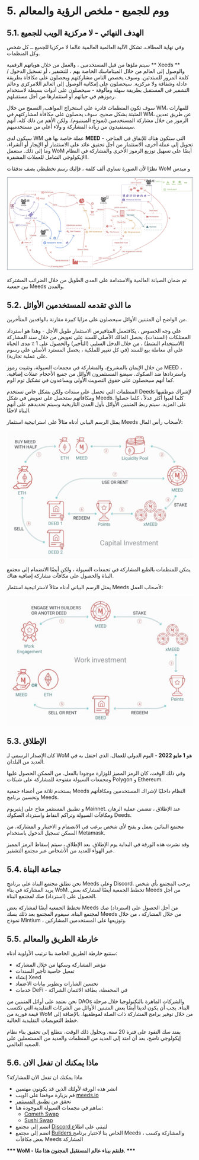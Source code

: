 # 5. ووم للجميع - ملخص الرؤية والمعالم

## 5.1. الهدف النهائي - لا مركزية الويب للجميع

وفي نهاية المطاف، تشكل الآلية العالمية العالمية عالما لا مركزيا للجميع ــ كل شخص وكل المنظمات.

سيتم ملؤها من قبل المستخدمين ، والعمل من خلال هوياتهم الرقمية ** Xeeds ** والوصول إلى العالم من خلال الميتاماسك الخاصة بهم ، للتشفير ، أو تسجيل الدخول / كلمة المرور للمبتدئين. وسوف يخصص الناس مشاركتهم ويحصلون على مكافأة بطريقة عادلة وشفافة ولا مركزية. سيحصلون على إمكانية الوصول إلى العالم اللامركزي وعالم التشفير في المستقبل بطريقة سهلة ومألوفة - سيحصلون على أدوات بسيطة لاستخدام رموزهم في حياتهم أو استثمارها من أجل مستقبلهم.

سوف تكون المنظمات قادرة على استخراج المواهب، التصفح من خلال WM، للمهارات المثبتة بشكل صحيح. سوف يحصلون على مكافأة لمشاركتهم في WM، عن طريق تعدين الرموز من خلال مشاركة المستخدمين (نموذج المينتيوم). ولكن الأهم من ذلك كله، أنهم سيستفيدون من زيادة المشاركة و ولاء أعلى من مستخدميهم.

سيكون لدى WM عملة خاصة بها هي **MEED** - التي ستكون هناك للإنفاق في المتاجر، تحويل إلى عملة أخرى، الاستثمار من أجل تحقيق عائد على الاستثمار أو الإيجار أو الشراء، وما إلى ذلك. ستعمل WoM أيضًا على تسهيل توزيع الرموز الأخرى والمشاركة في النظام االإيكولوجي الشامل للعملات المشفرة.

نظرًا لأن الصورة تساوي ألف كلمة ، فإليك رسم تخطيطي يصف تدفقات WoM و ميدس

![تدفقات WoM و Meeds](en/img/wom-flows.png)

تم ضمان الصيانة العالمية والاستدامة على المدى الطويل من خلال الضرائب المشتركة بين جمعية Meeds والمدن.

## 5.2. ما الذي تقدمه للمستخدمين الأوائل

من الواضح أن المتبنين الأوائل سيحصلون على مزايا كبيرة مقارنة بالوافدين المتأخرين.

على وجه الخصوص ، يكافئعمل المتافيرس الاستثمار طويل الأجل - وهذا هو استرداد الممتلكات (السندات). يحصل المالك الأصلي للسند على تعويض من خلال سند المشاركة (الاستخدام النشط) ، من خلال الدخل السلبي (التأجير) والحصول على 1 ٪ مدى الحياة على أي معاملة بيع للسند (في كل تغيير للملكية ، يحصل المسترد الأصلي على رسوم على عملية تجارية).

من خلال الإيمان بالمشروع، والمشاركة في مجمعات السيولة، وتثبيت رموز MEED ، واستردادها ضد الصكوك. سيضع المستثمرون الأوائل من جميع الأحجام عملات إضافية. كما أنهم سيحصلون على حقوق التصويت الأولى ويساعدون في تشكيل توم الوم.

المنظمات التي تحصل على سندات ولكن بشكل خاص تستخدم Deeds لإشراك موظفيها ومكافأتهم ستحصل على تعويض في شكل Meeds. كلما لعبوا أكثر عدلاً ، كلما حصلوا على المزيد. سيتم ربط المتبنين الأوائل بأول المدن التاريخية وسيتم تحديدهم على أنهم البناة لاحقًا.

يمثل الرسم البياني أدناه مثالاً على استراتيجية استثمار Meeds لأصحاب رأس المال:

![استراتيجية استثمار Meeds لأصحاب رؤوس الأموال](en/img/invest-capital.png)

يمكن للمنظمات بالطبع المشاركة في تجمعات السيولة ، ولكن أيضًا الانضمام إلى مجتمع البناة والحصول على مكافآت مشاركة إضافية هناك.

يمثل الرسم البياني أدناه مثالاً لاستراتيجية استثمار Meeds لأصحاب العمل:

![استراتيجية استثمار Meeds لأصحاب العمل](en/img/invest-work.png)

## 5.3. الإطلاق

كان الإصدار الرسمي لـ WoM هو **1 مايو 2022** - اليوم الدولي للعمال، الذي احتفل به في العديد من البلدان.

وفي ذلك الوقت، كان الرمز المميز للوزارة موجودا بالفعل. من الممكن الحصول عليها ومجمعات السيولة مفتوحة للمشاركة على شبكات Polygon و Ethereum.

يستخدم ثلاثة من أعضاء جمعية Meeds النظام داخليًا لإشراك المستخدمين ومكافأتهم وتحسين برنامج Meeds.

و تطبيق المستثمر متاح على إيثيريوم Mainnet. عند الإطلاق ، تتضمن عملية الرهان ومكافآت السيولة وتراكم النقاط واسترداد الصكوك Deeds.

مجتمع البنائين يعمل و يفتح لأي شخص يرغب في الانضمام و الاختبار و المشاركة. من الممكن تسجيل الدخول باستخدام Metamask.

وقد نشرت هذه الورقة في البداية يوم الإطلاق. بعد الإطلاق ، سيتم إسقاط الرمز المميز عبر الهواء للعديد من الأشخاص عبر مجتمع التشفير.

## 5.4. جماعة البناة

نحن نطلق مجتمع البناة على برنامج Meeds وعلى Discord. يرحب المجتمع بأي شخص يريد المشاركة في بناء WoM. تخطط الجمعية أيضًا لمشاركة بعض Meeds من أجل الحصول على (استرداد) صك لمجتمع البناة.

تخطط الجمعية أيضًا لمشاركة بعض Meeds من أجل الحصول على (استرداد) صك لمجتمع البناة. سيقوم المجتمع بعد ذلك بسك Meeds من خلال المشاركة ، من خلال نموذج Mintium ، وتوزيعها على المستخدمين المشاركين.

## 5.5. خارطة الطريق والمعالم

ستتبع خارطة الطريق الخاصة بنا ترتيب الأولوية أدناه:

- مؤشر المشاركة وسكها من خلال المشاركة
- تفعيل خاصية تأجير السندات
- إنشاء Xeed
- تحسين الشارات وتطوير بيانات الاعتماد
- خدمات DeFi - في المحفظة، بطاقة الائتمان الشراكة

نحن نعتمد على أوائل المتبنين من DAOs والشركات الماهرة بالتكنولوجيا خلال مرحلة البناء. يجب أن يكون لدينا أيضًا بعض المتبنين الأوائل من الشركات التقليدية التي تكتسب قيمة فورية من WoM من خلال توفير برامج المشاركة ذات الصلة لموظفيها، بالإضافة إلى خطط التعويضات التقليدية الحالية.

يمتد سك النقود على فترة 20 سنة. وبحلول ذلك الوقت، نتطلع إلى تحقيق بناء نظام إيكولوجي ناضج، بعد أن امتد إلى العديد من المنظمات والعديد من المستعملين على الصعيد العالمي.

## 5.6. ماذا يمكنك ان تفعل الان

ماذا يمكنك ان تفعل الان للمشاركة؟

- انشر هذه الورقة لأولئك الذين قد يكونون مهتمين
- قم بزيارة موقعنا على الويب [ meeds.io ](https://www.meeds.io/)
- تحقق من [ تطبيق المستثمر ](https://meeds.io/investors)
- ساهم في مجمعات السيولة الموجودة هنا:
  - [Cometh Swap](https://swap.cometh.io/)
  - [Sushi Swap](https://sushi.com)
- انضم إلى مجتمع [ Discord ](https://discord.com/invite/hAuADSq3) لتبقى على اطلاع
- انضم إلى مجتمع [ Builders ](https://meeds.io/builders) الخاص بنا لاختبار برنامج Meeds ، والمشاركة وكسب بعض مكافآت Meeds المشاركة

**\*\*\* WoM - فلنقم ببناء عالم المستقبل المجنون هذا معًا. \*\*\***